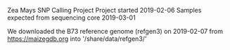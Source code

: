 Zea Mays SNP Calling Project
Project started 2019-02-06
Samples expected from sequencing core 2019-03-01


We downloaded the B73 reference genome (refgen3) on 2019-02-07 from https://maizegdb.org into '/share/data/refgen3/'
